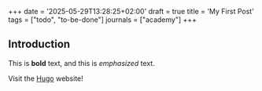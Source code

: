 +++
date = '2025-05-29T13:28:25+02:00'
draft = true
title = 'My First Post'
tags = ["todo", "to-be-done"]
journals = ["academy"]
+++

## Introduction

This is **bold** text, and this is *emphasized* text.

Visit the [Hugo](https://gohugo.io) website!
